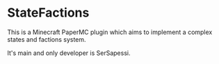# StateFactions

This is a Minecraft PaperMC plugin which aims to implement a complex states and factions system.

It's main and only developer is SerSapessi.
